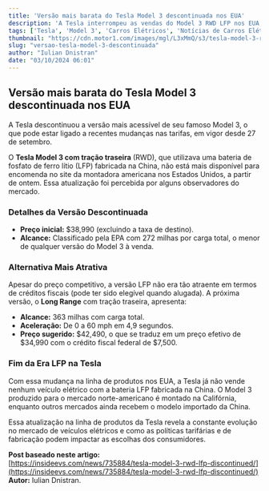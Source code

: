 ```yaml
---
title: 'Versão mais barata do Tesla Model 3 descontinuada nos EUA'
description: 'A Tesla interrompeu as vendas do Model 3 RWD LFP nos EUA, refletindo mudanças nas tarifas e na linha de produtos.'
tags: ['Tesla', 'Model 3', 'Carros Elétricos', 'Notícias de Carros Elétricos']
thumbnail: "https://cdn.motor1.com/images/mgl/L3xMmQ/s3/tesla-model-3-rwd-discontinued-in-the-u.s..jpg"
slug: "versao-tesla-model-3-descontinuada"
author: "Iulian Dnistran"
date: "03/10/2024 06:01"
---
```


## Versão mais barata do Tesla Model 3 descontinuada nos EUA

A Tesla descontinuou a versão mais acessível de seu famoso Model 3, o que pode estar ligado a recentes mudanças nas tarifas, em vigor desde 27 de setembro.

O **Tesla Model 3 com tração traseira** (RWD), que utilizava uma bateria de fosfato de ferro lítio (LFP) fabricada na China, não está mais disponível para encomenda no site da montadora americana nos Estados Unidos, a partir de ontem. Essa atualização foi percebida por alguns observadores do mercado.

### Detalhes da Versão Descontinuada
- **Preço inicial:** $38,990 (excluindo a taxa de destino).
- **Alcance:** Classificado pela EPA com 272 milhas por carga total, o menor de qualquer versão do Model 3 à venda.

### Alternativa Mais Atrativa
Apesar do preço competitivo, a versão LFP não era tão atraente em termos de créditos fiscais (pode ter sido elegível quando alugada). A próxima versão, o **Long Range** com tração traseira, apresenta:
- **Alcance:** 363 milhas com carga total.
- **Aceleração:** De 0 a 60 mph em 4,9 segundos.
- **Preço sugerido:** $42,490, o que se traduz em um preço efetivo de $34,990 com o crédito fiscal federal de $7,500.

### Fim da Era LFP na Tesla  
Com essa mudança na linha de produtos nos EUA, a Tesla já não vende nenhum veículo elétrico com a bateria LFP fabricada na China. O Model 3 produzido para o mercado norte-americano é montado na Califórnia, enquanto outros mercados ainda recebem o modelo importado da China.

Essa atualização na linha de produtos da Tesla revela a constante evolução no mercado de veículos elétricos e como as políticas tarifárias e de fabricação podem impactar as escolhas dos consumidores.  

**Post baseado neste artigo:**  
[https://insideevs.com/news/735884/tesla-model-3-rwd-lfp-discontinued/](https://insideevs.com/news/735884/tesla-model-3-rwd-lfp-discontinued/)  
**Autor:** Iulian Dnistran.